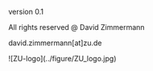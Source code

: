 version 0.1

All rights reserved @ David Zimmermann

david.zimmermann[at]zu.de

<div style="width:300px; height=200px">
![ZU-logo](../figure/ZU_logo.jpg)
</div>
